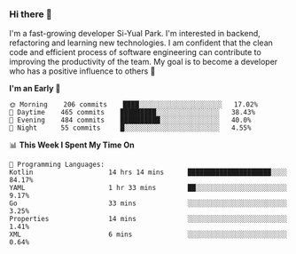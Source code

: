 ### Hi there 👋


I'm a fast-growing developer Si-Yual Park. I'm interested in backend, refactoring and learning new technologies. I am confident that the clean code and efficient process of software engineering can contribute to improving the productivity of the team. My goal is to become a developer who has a positive influence to others 🔭

<!--START_SECTION:waka-->
**I'm an Early 🐤** 

```text
🌞 Morning    206 commits    ████░░░░░░░░░░░░░░░░░░░░░   17.02% 
🌆 Daytime    465 commits    █████████░░░░░░░░░░░░░░░░   38.43% 
🌃 Evening    484 commits    ██████████░░░░░░░░░░░░░░░   40.0% 
🌙 Night      55 commits     █░░░░░░░░░░░░░░░░░░░░░░░░   4.55%

```


📊 **This Week I Spent My Time On** 

```text
💬 Programming Languages: 
Kotlin                   14 hrs 14 mins      █████████████████████░░░░   84.17% 
YAML                     1 hr 33 mins        ██░░░░░░░░░░░░░░░░░░░░░░░   9.17% 
Go                       33 mins             ░░░░░░░░░░░░░░░░░░░░░░░░░   3.25% 
Properties               14 mins             ░░░░░░░░░░░░░░░░░░░░░░░░░   1.41% 
XML                      6 mins              ░░░░░░░░░░░░░░░░░░░░░░░░░   0.64%

```


<!--END_SECTION:waka-->
